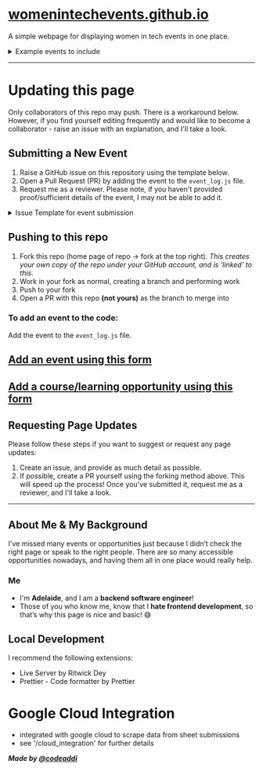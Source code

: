 # [womenintechevents.github.io](https://adelaidebaron.github.io/womenintechevents.github.io/)

A simple webpage for displaying women in tech events in one place.

<details>
  <summary>Example events to include</summary>

- **Online events**
- **Global events**
- **Regional events**
- **Courses**
- **Online opportunities**
- **Grants & bursaries**
- **Mentorship programs**

**_(not a limitation)_**

</details>

---

# Updating this page

Only collaborators of this repo may push. There is a workaround below. However, if you find yourself editing frequently and would like to become a collaborator - raise an issue with an explanation, and I'll take a look.

## Submitting a New Event

1. Raise a GitHub issue on this repository using the template below.
2. Open a Pull Request (PR) by adding the event to the `event_log.js` file.
3. Request me as a reviewer. Please note, if you haven't provided proof/sufficient details of the event, I may not be able to add it.

<details> 
<summary> Issue Template for event submission </summary>
  
  Fill out the following details to the best of your abilities. 
  ```
  {
    date: "yyyy-mm-dd",
    time: "6:30 PM",
    finish_time: "8:30 PM",
    title: "",
    location: "",
    country: "",
    coordinates: { longitude: "", latitude: "" },
    cost: "",
    audience: "",
    description: "",
    event_type: "",
    link: "",
    women_focussed: "✅❌",
  },
```
  <add any other info/notes here> 
  
</details>

## Pushing to this repo

1. Fork this repo (home page of repo -> fork at the top right). _This creates your own copy of the repo under your GitHub account, and is 'linked' to this._
2. Work in your fork as normal, creating a branch and performing work
3. Push to your fork
4. Open a PR with this repo **(not yours)** as the branch to merge into

### To add an event to the code:

Add the event to the `event_log.js` file.

## [Add an event using this form](https://docs.google.com/forms/d/1ddbjShFsWmDSXdW9e_uVGQllfLwNbXxrRkOkH818sa8/edit?pli=1)

## [Add a course/learning opportunity using this form](https://forms.gle/5NernY5jdfXjhpaFA)

## Requesting Page Updates

Please follow these steps if you want to suggest or request any page updates:

1. Create an issue, and provide as much detail as possible.
2. If possible, create a PR yourself using the forking method above. This will speed up the process! Once you've submitted it, request me as a reviewer, and I'll take a look.

---

## About Me & My Background

I've missed many events or opportunities just because I didn’t check the right page or speak to the right people. There are so many accessible opportunities nowadays, and having them all in one place would really help.

### Me

- I'm **Adelaide**, and I am a **backend software engineer**!
- Those of you who know me, know that I **hate frontend development**, so that’s why this page is nice and basic! 😅

## Local Development

I recommend the following extensions:

- Live Server by Ritwick Dey
- Prettier - Code formatter by Prettier

# Google Cloud Integration

- integrated with google cloud to scrape data from sheet submissions
- see '/cloud_integration' for further details

**_Made by [@codeaddi](https://www.instagram.com/codeaddi/)_**
